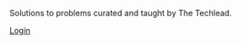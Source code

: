Solutions to problems curated and taught by The Techlead.

[Login](https://www.techseries.dev/login)
